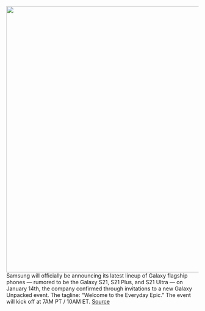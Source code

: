 <img src='https://cdn.vox-cdn.com/uploads/chorus_asset/file/11490453/a-01.0.png' width='700px' /><br/>
Samsung will officially be announcing its latest lineup of Galaxy flagship phones — rumored to be the Galaxy S21, S21 Plus, and S21 Ultra — on January 14th, the company confirmed through invitations to a new Galaxy Unpacked event. The tagline: “Welcome to the Everyday Epic.” The event will kick off at 7AM PT / 10AM ET.
<a href='https://www.theverge.com/2021/1/3/22206649/samsung-officially-confirms-galaxy-s21-event-on-january-14th'> Source <a/>